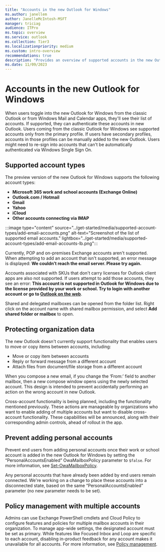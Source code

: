 ```yaml
---
title: "Accounts in the new Outlook for Windows"
ms.author: janellem
author: JanelleMcIntosh-MSFT
manager: triciag
audience: ITPro
ms.topic: overview
ms.service: outlook
ms.collection: Tier3
ms.localizationpriority: medium
ms.custom: intro-overview
recommendations: true
description: "Provides an overview of supported accounts in the new Outlook for Windows"
ms.date: 11/09/2023
---
```


# Accounts in the new Outlook for Windows 

When users toggle into the new Outlook for Windows from the classic Outlook or from Windows Mail and Calendar apps, they'll see their list of accounts. If supported, they can authenticate these accounts in new Outlook. Users coming from the classic Outlook for Windows see supported accounts only from the primary profile. If users have secondary profiles, accounts in those profiles can be manually added to the new Outlook. Users might need to re-sign into accounts that can't be automatically authenticated via Windows Single Sign On.

## Supported account types 

The preview version of the new Outlook for Windows supports the following account types: 

- **Microsoft 365 work and school accounts (Exchange Online)** 
- **Outlook.com / Hotmail** 
- **Gmail** 
- **Yahoo** 
- **iCloud** 
- **Other accounts connecting via IMAP** 

:::image type="content" source="../get-started/media/supported-account-types/add-email-accounts.png" alt-text="Screenshot of the list of supported email accounts." lightbox="../get-started/media/supported-account-types/add-email-accounts-lb.png":::

Currently, POP and on-premises Exchange accounts aren't supported. When attempting to add an account that isn't supported, an error message is displayed: **We couldn’t reach the email server. Please try again.** 

Accounts associated with SKUs that don't carry licenses for Outlook client apps are also not supported. If users attempt to add those accounts, they see an error: **This account is not supported in Outlook for Windows due to the license provided by your work or school. Try to login with another account or go to [Outlook on the web](https://outlook.office.com/)**.

Shared and delegated mailboxes can be opened from the folder list. Right click on the account name with shared mailbox permission, and select **Add shared folder or mailbox** to open.

## Protecting organization data 

The new Outlook doesn't currently support functionality that enables users to move or copy items between accounts, including: 

- Move or copy item between accounts 
- Reply or forward message from a different account 
- Attach files from document/file storage from a different account 

When you compose a new email, if you change the ‘From:’ field to another mailbox, then a new compose window opens using the newly selected account. This design is intended to prevent accidentally performing an action on the wrong account in new Outlook. 

Cross-account functionality is being planned, including the functionality mentioned previously. These actions are manageable by organizations who want to enable adding of multiple accounts but want to disable cross-account functionality. These capabilities will be announced, along with their corresponding admin controls, ahead of rollout in the app.

## Prevent adding personal accounts 

Prevent end users from adding personal accounts once their work or school account is added in the new Outlook for Windows by setting the “PersonalAccountsEnabled” OwaMailboxPolicy parameter to `$false`. For more information, see [Set-OwaMailboxPolicy](/powershell/module/exchange/set-owamailboxpolicy#-personalaccountsenabled).

Any personal accounts that have already been added by end users remain connected. We're working on a change to place these accounts into a disconnected state, based on the same “PersonalAccountsEnabled” parameter (no new parameter needs to be set).

## Policy management with multiple accounts 

Admins can use Exchange PowerShell cmdlets and Cloud Policy to configure features and policies for multiple mailbox accounts in their organization. To manage app-wide settings, the designated account must be set as primary. While features like Focused Inbox and Loop are specific to each account, disabling in-product feedback for any account makes it unavailable for all accounts.
For more information, see [Policy management](/microsoft-365-apps/outlook/manage/policy-management#accounts-and-policies).

